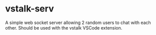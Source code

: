 # vstalk-serv
A simple web socket server allowing 2 random users to chat with each other. Should be used with the vstalk VSCode extension.
